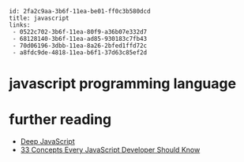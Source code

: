 ```
id: 2fa2c9aa-3b6f-11ea-be01-ff0c3b580dcd
title: javascript
links: 
 - 0522c702-3b6f-11ea-80f9-a36b07e332d7
 - 68128140-3b6f-11ea-ad85-930183c7fb43
 - 70d06196-3dbb-11ea-8a26-2bfed1ffd72c
 - a8fdc9de-4818-11ea-b6f1-37d63c85ef2d
```

# javascript programming language

# further reading

* [Deep JavaScript][1]
* [33 Concepts Every JavaScript Developer Should Know][2]

[1]: https://exploringjs.com/deep-js/toc.html
[2]: https://github.com/leonardomso/33-js-concepts
